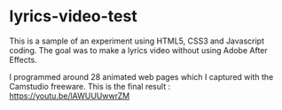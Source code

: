 # lyrics-video-test
This is a sample of an experiment using HTML5, CSS3 and Javascript coding. The goal was to make a lyrics video without using Adobe After Effects. 

I programmed around 28 animated web pages which I captured with the Camstudio freeware. This is the final result : https://youtu.be/lAWUUUwwrZM

